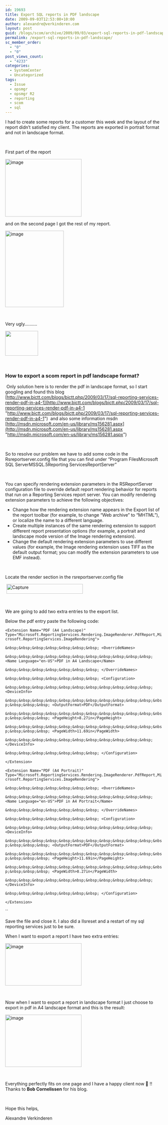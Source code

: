 ```yaml
---
id: 19693
title: Export SQL reports in PDF landscape
date: 2009-09-03T12:53:00+10:00
author: alexandre@verkinderen.com
layout: post
guid: /blogs/scom/archive/2009/09/03/export-sql-reports-in-pdf-landscape.aspx
permalink: /export-sql-reports-in-pdf-landscape/
sc_member_order:
  - "0"
  - "0"
post_views_count:
  - "4233"
categories:
  - SystemCenter
  - Uncategorized
tags:
  - Issue
  - opsmgr
  - opsmgr R2
  - reporting
  - scom
  - sql
---
```

I had to create some reports for a customer this week and the layout of the report didn&rsquo;t satisfied my client. The reports are exported in portrait format and not in landscape format.

&nbsp;

First part of the report

[<img height="184" width="244" src="https://mscloudstorage.blob.core.windows.net/mscloudstorage//2012/06/image_thumb_43A1B614.png" alt="image" border="0" style="border-right-width: 0px;border-top-width: 0px;border-bottom-width: 0px;border-left-width: 0px" />](http://scug.be/scom/files/2012/06/image_127FEAC3.png)

and on the second page I got the rest of my report.

[<img height="244" width="187" src="https://mscloudstorage.blob.core.windows.net/mscloudstorage//2012/06/image_thumb_1818281E.png" alt="image" border="0" style="border-right-width: 0px;border-top-width: 0px;border-bottom-width: 0px;border-left-width: 0px" />](http://scug.be/scom/files/2012/06/image_00C5719A.png)

&nbsp;

Very ugly&hellip;&hellip;&hellip;.

<img height="79" width="105" src="http://www.midwestrocklobster.com/ugly/ugly3_lg.gif" /> 

&nbsp;

### How to export a scom report in pdf landscape format?

&nbsp;Only solution here is to render the pdf in landscape format, so I start googling and found this blog [http://www.bictt.com/blogs/bictt.php/2009/03/17/sql-reporting-services-render-pdf-in-a4-1](http://www.bictt.com/blogs/bictt.php/2009/03/17/sql-reporting-services-render-pdf-in-a4-1 "http://www.bictt.com/blogs/bictt.php/2009/03/17/sql-reporting-services-render-pdf-in-a4-1")&nbsp; and also some information msdn [http://msdn.microsoft.com/en-us/library/ms156281.aspx](http://msdn.microsoft.com/en-us/library/ms156281.aspx "http://msdn.microsoft.com/en-us/library/ms156281.aspx")&nbsp;

&nbsp;

So to resolve our problem we have to add some code in the Rsreportserver.config file that you can find under &ldquo;Program FilesMicrosoft SQL ServerMSSQL.5Reporting ServicesReportServer&rdquo;

&nbsp;

You can specify rendering extension parameters in the RSReportServer configuration file to override default report rendering behavior for reports that run on a Reporting Services report server. You can modify rendering extension parameters to achieve the following objectives:

  * Change how the rendering extension name appears in the Export list of the report toolbar (for example, to change &#8220;Web archive&#8221; to &#8220;MHTML&#8221;), or localize the name to a different language. 
  * Create multiple instances of the same rendering extension to support different report presentation options (for example, a portrait and landscape mode version of the Image rendering extension). 
  * Change the default rendering extension parameters to use different values (for example, the Image rendering extension uses TIFF as the default output format; you can modify the extension parameters to use EMF instead). 

&nbsp;

Locate the render section in the rsreportserver.config file

&nbsp;[<img height="31" width="244" src="https://mscloudstorage.blob.core.windows.net/mscloudstorage//2012/06/Capture_thumb_1D1F872F.png" alt="Capture" border="0" style="border-bottom: 0px;border-left: 0px;border-top: 0px;border-right: 0px" />](https://mscloudstorage.blob.core.windows.net/mscloudstorage//2012/06/Capture_108F4962.png)

&nbsp;

We are going to add two extra entries to the export list.

Below the pdf entry paste the following code:

`<Extension Name="PDF (A4 Landscape)" Type="Microsoft.ReportingServices.Rendering.ImageRenderer.PdfReport,Microsoft.ReportingServices.ImageRendering">`

`&nbsp;&nbsp;&nbsp;&nbsp;&nbsp;&nbsp;&nbsp; <OverrideNames>`

`&nbsp;&nbsp;&nbsp;&nbsp;&nbsp;&nbsp;&nbsp;&nbsp;&nbsp;&nbsp;&nbsp; <Name Language="en-US">PDF in A4 Landscape</Name>`

`&nbsp;&nbsp;&nbsp;&nbsp;&nbsp;&nbsp;&nbsp; </OverrideNames>`

`&nbsp;&nbsp;&nbsp;&nbsp;&nbsp;&nbsp;&nbsp; <Configuration>`

`&nbsp;&nbsp;&nbsp;&nbsp;&nbsp;&nbsp;&nbsp;&nbsp;&nbsp;&nbsp;&nbsp; <DeviceInfo>`

`&nbsp;&nbsp;&nbsp;&nbsp;&nbsp;&nbsp;&nbsp;&nbsp;&nbsp;&nbsp;&nbsp;&nbsp;&nbsp;&nbsp;&nbsp; <OutputFormat>PDF</OutputFormat>`

`&nbsp;&nbsp;&nbsp;&nbsp;&nbsp;&nbsp;&nbsp;&nbsp;&nbsp;&nbsp;&nbsp;&nbsp;&nbsp;&nbsp;&nbsp; <PageHeight>8.27in</PageHeight>`

`&nbsp;&nbsp;&nbsp;&nbsp;&nbsp;&nbsp;&nbsp;&nbsp;&nbsp;&nbsp;&nbsp;&nbsp;&nbsp;&nbsp;&nbsp; <PageWidth>11.69in</PageWidth>`

`&nbsp;&nbsp;&nbsp;&nbsp;&nbsp;&nbsp;&nbsp;&nbsp;&nbsp;&nbsp;&nbsp; </DeviceInfo>`

`&nbsp;&nbsp;&nbsp;&nbsp;&nbsp;&nbsp;&nbsp; </Configuration>`

`</Extension>`

`<Extension Name="PDF (A4 Portrait)" Type="Microsoft.ReportingServices.Rendering.ImageRenderer.PdfReport,Microsoft.ReportingServices.ImageRendering">`

`&nbsp;&nbsp;&nbsp;&nbsp;&nbsp;&nbsp;&nbsp; <OverrideNames>`

`&nbsp;&nbsp;&nbsp;&nbsp;&nbsp;&nbsp;&nbsp;&nbsp;&nbsp;&nbsp;&nbsp; <Name Language="en-US">PDF in A4 Portrait</Name>`

`&nbsp;&nbsp;&nbsp;&nbsp;&nbsp;&nbsp;&nbsp; </OverrideNames>`

`&nbsp;&nbsp;&nbsp;&nbsp;&nbsp;&nbsp;&nbsp; <Configuration>`

`&nbsp;&nbsp;&nbsp;&nbsp;&nbsp;&nbsp;&nbsp;&nbsp;&nbsp;&nbsp;&nbsp; <DeviceInfo>`

`&nbsp;&nbsp;&nbsp;&nbsp;&nbsp;&nbsp;&nbsp;&nbsp;&nbsp;&nbsp;&nbsp;&nbsp;&nbsp;&nbsp;&nbsp; <OutputFormat>PDF</OutputFormat>`

`&nbsp;&nbsp;&nbsp;&nbsp;&nbsp;&nbsp;&nbsp;&nbsp;&nbsp;&nbsp;&nbsp;&nbsp;&nbsp;&nbsp;&nbsp; <PageHeight>11.69in</PageHeight>`

`&nbsp;&nbsp;&nbsp;&nbsp;&nbsp;&nbsp;&nbsp;&nbsp;&nbsp;&nbsp;&nbsp;&nbsp;&nbsp;&nbsp;&nbsp; <PageWidth>8.27in</PageWidth>`

`&nbsp;&nbsp;&nbsp;&nbsp;&nbsp;&nbsp;&nbsp;&nbsp;&nbsp;&nbsp;&nbsp; </DeviceInfo>`

`&nbsp;&nbsp;&nbsp;&nbsp;&nbsp;&nbsp;&nbsp; </Configuration>`

`</Extension>`

``

Save the file and close it. I also did a IIsreset and a restart of my sql reporting services just to be sure.

When I want to export a report I have two extra entries:

[<img height="135" width="244" src="https://mscloudstorage.blob.core.windows.net/mscloudstorage//2012/06/image_thumb_212EF663.png" alt="image" border="0" style="border-right-width: 0px;border-top-width: 0px;border-bottom-width: 0px;border-left-width: 0px" />](http://scug.be/scom/files/2012/06/image_73AB45EE.png)

&nbsp;

Now when I want to export a report in landscape format I just choose to export in pdf in A4 landscape format and this is the result:

[<img height="167" width="244" src="https://mscloudstorage.blob.core.windows.net/mscloudstorage//2012/06/image_thumb_7F234844.png" alt="image" border="0" style="border-bottom: 0px;border-left: 0px;border-top: 0px;border-right: 0px" />](https://mscloudstorage.blob.core.windows.net/mscloudstorage//2012/06/image_67424427.png)

&nbsp;

Everything perfectly fits&nbsp;on one page and I have a happy client now 🙂 !!&nbsp; Thanks to **Bob Cornelissen** for his blog.

&nbsp;

Hope this helps,

Alexandre Verkinderen